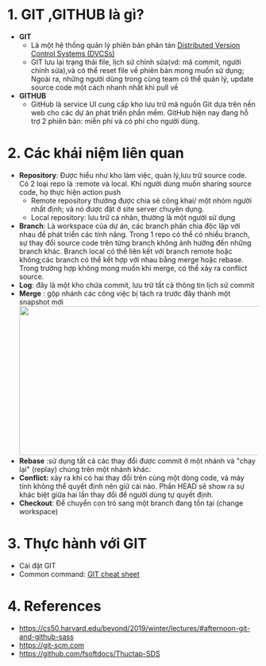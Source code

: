 # 1. GIT ,GITHUB là gì?
* **GIT**
  * Là một hệ thống quản lý phiên bản phân tán [Distributed Version Control Systems (DVCSs)](https://en.wikipedia.org/wiki/Distributed_version_control) 
  * GIT lưu lại trạng thái file, lịch sử chỉnh sửa(vd: mã commit, người chỉnh sửa),và có thể reset file về phiên bản mong muốn sử dụng; Ngoài ra, những người dùng trong cùng team có thể quản lý, update source code một cách nhanh nhất khi pull về
* **GITHUB**
  * GitHub là service UI cung cấp kho lưu trữ mã nguồn Git dựa trên nền web cho các dự án phát triển phần mềm. GitHub hiện nay đang hỗ trợ 2 phiên bản: miễn phí và có phí cho người dùng. 
# 2. Các khái niệm liên quan
* **Repository**: Được hiểu như kho làm việc, quản lý,lưu trữ source code. Có 2 loại repo là :remote và local. Khi người dùng muốn sharing source code, họ thực hiện action push
  * Remote repository thường được chia sẻ công khai/ một nhóm người nhất định; và nó được đặt ở site server chuyên dụng. 
  * Local repository: lưu trữ cá nhân, thường là một người sử dụng
* **Branch**: Là workspace của dự án, các branch phân chia độc lập với nhau để phát triển các tính năng. Trong 1 repo có thể có nhiều branch, sự thay đổi source code trên từng branch không ảnh hưởng đến những branch khác. Branch local có thể liên kết với branch remote hoặc không;các branch có thể kết hợp với nhau bằng merge hoặc rebase. Trong trường hợp không mong muốn khi merge, có thể xảy ra conflict source. 
* **Log**: đây là một kho chứa commit, lưu trữ tất cả thông tin lịch sử commit
* **Merge** : gộp nhánh các công việc bị tách ra trước đây thành một snapshot mới <img src="https://git-scm.com/figures/18333fig0328-tn.png " height=300px width=600px /> 
* **Rebase** :sử dụng tất cả các thay đổi được commit ở một nhánh và "chạy lại" (replay) chúng trên một nhánh khác.
* **Conflict:** xảy ra khi có hai thay đổi trên cùng một dòng code, và máy tính không thể quyết định nên giữ cái nào. Phần HEAD sẽ show ra sự khác biệt giữa hai lần thay đổi để người dùng tự quyết định.
* **Checkout**: Để chuyển con trỏ sang một branch đang tồn tại (change workspace)

# 3. Thực hành với GIT
* Cài đặt GIT
* Common command: [GIT cheat sheet](https://github.github.com/training-kit/downloads/github-git-cheat-sheet.pdf)
# 4. References
* https://cs50.harvard.edu/beyond/2019/winter/lectures/#afternoon-git-and-github-sass
* https://git-scm.com
* https://github.com/fsoftdocs/Thuctap-SDS